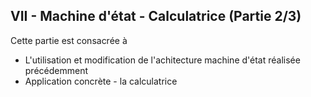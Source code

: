 <h2 dir="auto" id="h_2854273072201655104592732"><strong>VII - Machine d'&eacute;tat - Calculatrice&nbsp;(Partie 2/3)</strong></h2>
<p dir="auto">Cette partie est consacr&eacute;e &agrave;</p>
<ul dir="auto">
<li>L'utilisation et modification de l'achitecture machine d'&eacute;tat r&eacute;alis&eacute;e pr&eacute;c&eacute;demment</li>
<li>Application concr&egrave;te - la calculatrice</li>
</ul>
